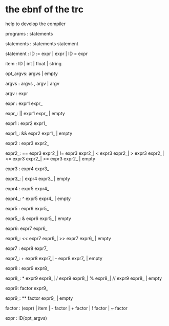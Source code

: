 # the ebnf of the trc

help to develop the compiler

programs : statements

statements : statements statement

statement :
    ID := expr |
    expr |
    ID = expr

item : ID | int | float | string

opt_argvs: argvs | empty

argvs : argvs , argv | argv

argv : expr

expr : expr1 expr_

expr_: || expr1 expr_ | empty

expr1 : expr2 expr1_

expr1_: && expr2 expr1_ | empty  

expr2 : expr3 expr2_

expr2_: == expr3 expr2_| != expr3 expr2_| < expr3 expr2_| > expr3 expr2_| <= expr3 expr2_| >= expr3 expr2_ | empty

expr3 : expr4 expr3_

expr3_: | expr4 expr3_ | empty

expr4 : expr5 expr4_

expr4_: ^ expr5 expr4_ | empty

expr5 : expr6 expr5_

expr5_: & expr6 expr5_ | empty

expr6: expr7 expr6_

expr6_: << expr7 expr6_| >> expr7 expr6_ | empty

expr7 : expr8 expr7_

expr7_: + expr8 expr7_| - expr8 expr7_ | empty

expr8 : expr9 expr8_

expr8_: * expr9 expr8_| / expr9 expr8_| % expr8_| // expr9 expr8_ | empty

expr9: factor expr9_

expr9_: ** factor expr9_ | empty

factor : (expr) | item | - factor | + factor | ! factor | ~ factor

expr : ID(opt_argvs)
